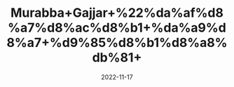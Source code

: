 ---
title: 'Murabba+Gajjar+%22%da%af%d8%a7%d8%ac%d8%b1+%da%a9%d8%a7+%d9%85%d8%b1%d8%a8%db%81+'
date: '2022-11-17' 
metatag: '' 
inventory: '0' 
draft: false 
# meta description 
shortDescripton: 'Carrot+Preserve+%22++It+is+used+as+an+eye+tonic+and+to+cure+eye+disorders+and+visual+difficulties.'
description: 'Preserves+++%d9%85%d8%b1%d8%a8%db%81+%22+%d8%a7%da%86%d8%a7%d8%b1'
longdescription: ''
tags: ''
brand: ''
subCategory: ''
sellCount: '0'
featured: True
# product Price
price: '80.0'
# Product Short Description
shortDescription: 'Carrot+Preserve+%22++It+is+used+as+an+eye+tonic+and+to+cure+eye+disorders+and+visual+difficulties.'
productID: '3CD2E973-363C-ED11-996A-005056B3A416'
type: 'products'
category: 'Preserves+++%d9%85%d8%b1%d8%a8%db%81+%22+%d8%a7%da%86%d8%a7%d8%b1' 
thumnailproduct: 'https://eraconnect.blob.core.windows.net/product-images/aminsaddiquidawakhana/d661fb8c-c4f4-4a23-ba84-204fa5d3c03e.webp' 
images:
  - image: 'https://eraconnect.blob.core.windows.net/product-images/aminsaddiquidawakhana/d661fb8c-c4f4-4a23-ba84-204fa5d3c03e.webp'  
Variants:
---
